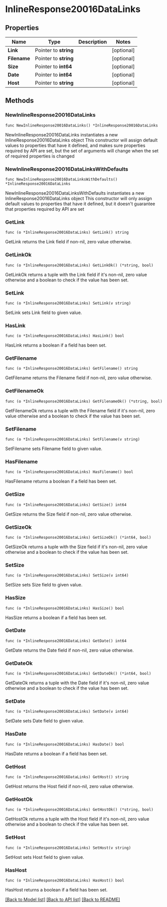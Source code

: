 # InlineResponse20016DataLinks

## Properties

Name | Type | Description | Notes
------------ | ------------- | ------------- | -------------
**Link** | Pointer to **string** |  | [optional] 
**Filename** | Pointer to **string** |  | [optional] 
**Size** | Pointer to **int64** |  | [optional] 
**Date** | Pointer to **int64** |  | [optional] 
**Host** | Pointer to **string** |  | [optional] 

## Methods

### NewInlineResponse20016DataLinks

`func NewInlineResponse20016DataLinks() *InlineResponse20016DataLinks`

NewInlineResponse20016DataLinks instantiates a new InlineResponse20016DataLinks object
This constructor will assign default values to properties that have it defined,
and makes sure properties required by API are set, but the set of arguments
will change when the set of required properties is changed

### NewInlineResponse20016DataLinksWithDefaults

`func NewInlineResponse20016DataLinksWithDefaults() *InlineResponse20016DataLinks`

NewInlineResponse20016DataLinksWithDefaults instantiates a new InlineResponse20016DataLinks object
This constructor will only assign default values to properties that have it defined,
but it doesn't guarantee that properties required by API are set

### GetLink

`func (o *InlineResponse20016DataLinks) GetLink() string`

GetLink returns the Link field if non-nil, zero value otherwise.

### GetLinkOk

`func (o *InlineResponse20016DataLinks) GetLinkOk() (*string, bool)`

GetLinkOk returns a tuple with the Link field if it's non-nil, zero value otherwise
and a boolean to check if the value has been set.

### SetLink

`func (o *InlineResponse20016DataLinks) SetLink(v string)`

SetLink sets Link field to given value.

### HasLink

`func (o *InlineResponse20016DataLinks) HasLink() bool`

HasLink returns a boolean if a field has been set.

### GetFilename

`func (o *InlineResponse20016DataLinks) GetFilename() string`

GetFilename returns the Filename field if non-nil, zero value otherwise.

### GetFilenameOk

`func (o *InlineResponse20016DataLinks) GetFilenameOk() (*string, bool)`

GetFilenameOk returns a tuple with the Filename field if it's non-nil, zero value otherwise
and a boolean to check if the value has been set.

### SetFilename

`func (o *InlineResponse20016DataLinks) SetFilename(v string)`

SetFilename sets Filename field to given value.

### HasFilename

`func (o *InlineResponse20016DataLinks) HasFilename() bool`

HasFilename returns a boolean if a field has been set.

### GetSize

`func (o *InlineResponse20016DataLinks) GetSize() int64`

GetSize returns the Size field if non-nil, zero value otherwise.

### GetSizeOk

`func (o *InlineResponse20016DataLinks) GetSizeOk() (*int64, bool)`

GetSizeOk returns a tuple with the Size field if it's non-nil, zero value otherwise
and a boolean to check if the value has been set.

### SetSize

`func (o *InlineResponse20016DataLinks) SetSize(v int64)`

SetSize sets Size field to given value.

### HasSize

`func (o *InlineResponse20016DataLinks) HasSize() bool`

HasSize returns a boolean if a field has been set.

### GetDate

`func (o *InlineResponse20016DataLinks) GetDate() int64`

GetDate returns the Date field if non-nil, zero value otherwise.

### GetDateOk

`func (o *InlineResponse20016DataLinks) GetDateOk() (*int64, bool)`

GetDateOk returns a tuple with the Date field if it's non-nil, zero value otherwise
and a boolean to check if the value has been set.

### SetDate

`func (o *InlineResponse20016DataLinks) SetDate(v int64)`

SetDate sets Date field to given value.

### HasDate

`func (o *InlineResponse20016DataLinks) HasDate() bool`

HasDate returns a boolean if a field has been set.

### GetHost

`func (o *InlineResponse20016DataLinks) GetHost() string`

GetHost returns the Host field if non-nil, zero value otherwise.

### GetHostOk

`func (o *InlineResponse20016DataLinks) GetHostOk() (*string, bool)`

GetHostOk returns a tuple with the Host field if it's non-nil, zero value otherwise
and a boolean to check if the value has been set.

### SetHost

`func (o *InlineResponse20016DataLinks) SetHost(v string)`

SetHost sets Host field to given value.

### HasHost

`func (o *InlineResponse20016DataLinks) HasHost() bool`

HasHost returns a boolean if a field has been set.


[[Back to Model list]](../README.md#documentation-for-models) [[Back to API list]](../README.md#documentation-for-api-endpoints) [[Back to README]](../README.md)


